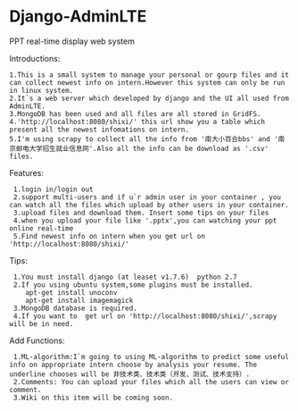 # Django-AdminLTE
PPT real-time display web system 

Introductions:

    1.This is a small system to manage your personal or gourp files and it can collect newest info on intern.However this system can only be run in linux system.
    2.It`s a web server which developed by django and the UI all used from AdminLTE.
    3.MongoDB has been used and all files are all stored in GridFS. 
    4.'http://localhost:8080/shixi/' this url show you a table which present all the newest infomations on intern.
    5.I'm using scrapy to collect all the info from '南大小百合bbs' and '南京邮电大学招生就业信息网'.Also all the info can be download as '.csv' files.
    

Features:

     1.login in/login out
     2.support multi-users and if u`r admin user in your container , you can watch all the files which upload by other users in your container. 
     3.upload files and download them. Insert some tips on your files
     4.when you upload your file like '.pptx',you can watching your ppt online real-time
     5.Find newest info on intern when you get url on 'http://localhost:8080/shixi/'
     
Tips:

     1.You must install django (at leaset v1.7.6)  python 2.7 
     2.If you using ubuntu system,some plugins must be installed.
        apt-get install unoconv
        apt-get install imagemagick
     3.MongoDB database is required.
     4.If you want to  get url on 'http://localhost:8080/shixi/',scrapy will be in need.

Add Functions:

     1.ML-algorithm:I`m going to using ML-algorithm to predict some useful info on appropriate intern choose by analysis your resume. The underline chooses will be 非技术类、技术类（开发、测试、技术支持）.
     2.Comments: You can upload your files which all the users can view or comment.
     3.Wiki on this item will be coming soon.
